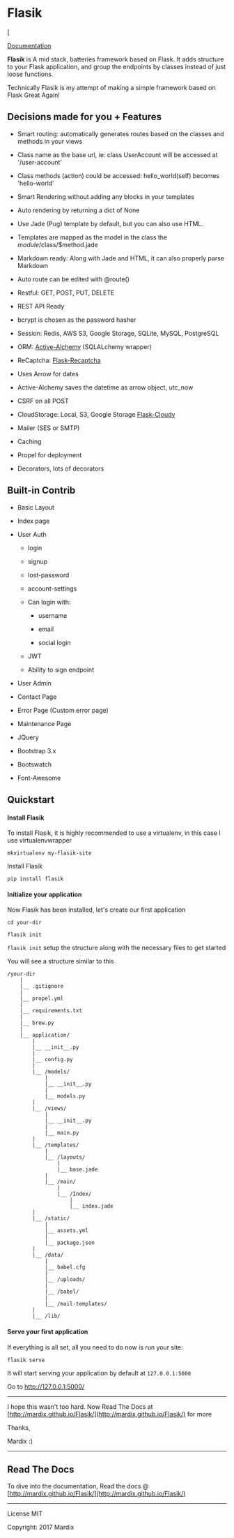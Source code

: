 # Flasik

[

[Documentation](https://mardix.github.io/flasik)

**Flasik** is A mid stack, batteries framework based on Flask. It adds structure 
to your Flask application, and group the endpoints by classes instead of just 
loose functions. 

Technically Flasik is my attempt of making a simple framework based on Flask Great Again!

 
## Decisions made for you + Features

- Smart routing: automatically generates routes based on the classes and methods in your views

- Class name as the base url, ie: class UserAccount will be accessed at '/user-account'

- Class methods (action) could be accessed: hello_world(self) becomes 'hello-world'

- Smart Rendering without adding any blocks in your templates

- Auto rendering by returning a dict of None

- Use Jade (Pug) template by default, but you can also use HTML. 

- Templates are mapped as the model in the class the $module/$class/$method.jade

- Markdown ready: Along with Jade and HTML, it can also properly parse Markdown

- Auto route can be edited with @route()

- Restful: GET, POST, PUT, DELETE

- REST API Ready

- bcrypt is chosen as the password hasher

- Session: Redis, AWS S3, Google Storage, SQLite, MySQL, PostgreSQL

- ORM: [Active-Alchemy](https://github.com/mardix/active-alchemy) (SQLALchemy wrapper)

- ReCaptcha: [Flask-Recaptcha](https://github.com/mardix/flask-recaptcha)

- Uses Arrow for dates 

- Active-Alchemy saves the datetime as arrow object, utc_now

- CSRF on all POST

- CloudStorage: Local, S3, Google Storage [Flask-Cloudy](https://github.com/mardix/flask-cloudy)

- Mailer (SES or SMTP)

- Caching

- Propel for deployment

- Decorators, lots of decorators

## Built-in Contrib

- Basic Layout

- Index page

- User Auth

    - login
    
    - signup
    
    - lost-password
    
    - account-settings
    
    - Can login with:
        
        - username 
        
        - email 
        
        - social login
        
    - JWT 
    
    - Ability to sign endpoint

- User Admin

- Contact Page

- Error Page (Custom error page)

- Maintenance Page

- JQuery

- Bootstrap 3.x

- Bootswatch

- Font-Awesome



## Quickstart

#### Install Flasik

To install Flasik, it is highly recommended to use a virtualenv, in this case I 
use virtualenvwrapper 

    mkvirtualenv my-flasik-site

Install Flasik

    pip install flasik
    
#### Initialize your application

Now Flasik has been installed, let's create our first application

    cd your-dir
    
    flasik init
    
`flasik init` setup the structure along with the necessary files to get started
 
 You will see a structure similar to this
 
    /your-dir
        |
        |__ .gitignore
        |
        |__ propel.yml
        |
        |__ requirements.txt
        |
        |__ brew.py
        |
        |__ application/
            |
            |__ __init__.py
            |
            |__ config.py
            |
            |__ /models/
                |
                |__ __init__.py
                |
                |__ models.py
            |
            |__ /views/
                |
                |__ __init__.py
                |
                |__ main.py
            |
            |__ /templates/
                | 
                |__ /layouts/
                    | 
                    |__ base.jade
                |
                |__ /main/
                    |
                    |__ /Index/
                        |
                        |__ index.jade
            |
            |__ /static/
                |
                |__ assets.yml
                |
                |__ package.json
            |
            |__ /data/
                |
                |__ babel.cfg
                |
                |__ /uploads/
                |
                |__ /babel/
                |
                |__ /mail-templates/
            |
            |__ /lib/


 
#### Serve your first application

If everything is all set, all you need to do now is run your site:

    flasik serve
    
It will start serving your application by default at `127.0.0.1:5000`

Go to http://127.0.0.1:5000/ 

---

I hope this wasn't too hard. Now Read The Docs at [http://mardix.github.io/Flasik/](http://mardix.github.io/Flasik/)
for more 

Thanks, 

Mardix :) 

--- 

## Read The Docs

To dive into the documentation, Read the docs @ [http://mardix.github.io/Flasik/](http://mardix.github.io/Flasik/)

---

License MIT

Copyright: 2017 Mardix

